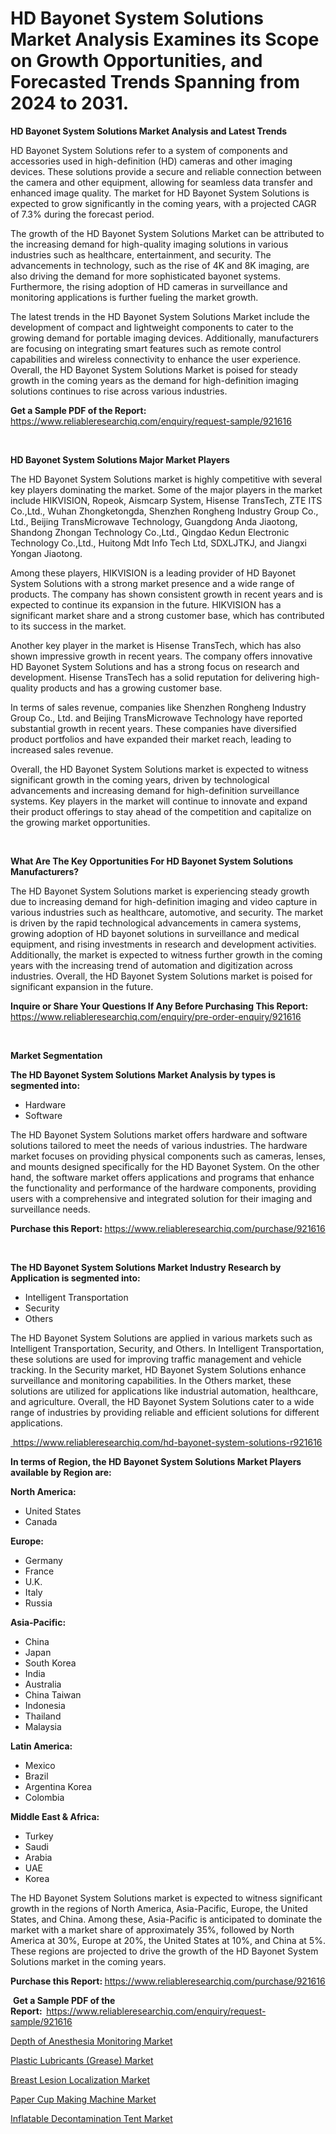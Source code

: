 <p><h1>HD Bayonet System Solutions Market Analysis Examines its Scope on Growth Opportunities, and Forecasted Trends Spanning from 2024 to 2031.</h1></p><p><strong>HD Bayonet System Solutions Market Analysis and Latest Trends</strong></p>
<p><p>HD Bayonet System Solutions refer to a system of components and accessories used in high-definition (HD) cameras and other imaging devices. These solutions provide a secure and reliable connection between the camera and other equipment, allowing for seamless data transfer and enhanced image quality. The market for HD Bayonet System Solutions is expected to grow significantly in the coming years, with a projected CAGR of 7.3% during the forecast period.</p><p>The growth of the HD Bayonet System Solutions Market can be attributed to the increasing demand for high-quality imaging solutions in various industries such as healthcare, entertainment, and security. The advancements in technology, such as the rise of 4K and 8K imaging, are also driving the demand for more sophisticated bayonet systems. Furthermore, the rising adoption of HD cameras in surveillance and monitoring applications is further fueling the market growth.</p><p>The latest trends in the HD Bayonet System Solutions Market include the development of compact and lightweight components to cater to the growing demand for portable imaging devices. Additionally, manufacturers are focusing on integrating smart features such as remote control capabilities and wireless connectivity to enhance the user experience. Overall, the HD Bayonet System Solutions Market is poised for steady growth in the coming years as the demand for high-definition imaging solutions continues to rise across various industries.</p></p>
<p><strong>Get a Sample PDF of the Report:&nbsp;</strong> <a href="https://www.reliableresearchiq.com/enquiry/request-sample/921616">https://www.reliableresearchiq.com/enquiry/request-sample/921616</a></p>
<p>&nbsp;</p>
<p><strong>HD Bayonet System Solutions Major Market Players</strong></p>
<p><p>The HD Bayonet System Solutions market is highly competitive with several key players dominating the market. Some of the major players in the market include HIKVISION, Ropeok, Aismcarp System, Hisense TransTech, ZTE ITS Co.,Ltd., Wuhan Zhongketongda, Shenzhen Rongheng Industry Group Co., Ltd., Beijing TransMicrowave Technology, Guangdong Anda Jiaotong, Shandong Zhongan Technology Co.,Ltd., Qingdao Kedun Electronic Technology Co.,Ltd., Huitong Mdt Info Tech Ltd, SDXLJTKJ, and Jiangxi Yongan Jiaotong. </p><p>Among these players, HIKVISION is a leading provider of HD Bayonet System Solutions with a strong market presence and a wide range of products. The company has shown consistent growth in recent years and is expected to continue its expansion in the future. HIKVISION has a significant market share and a strong customer base, which has contributed to its success in the market.</p><p>Another key player in the market is Hisense TransTech, which has also shown impressive growth in recent years. The company offers innovative HD Bayonet System Solutions and has a strong focus on research and development. Hisense TransTech has a solid reputation for delivering high-quality products and has a growing customer base.</p><p>In terms of sales revenue, companies like Shenzhen Rongheng Industry Group Co., Ltd. and Beijing TransMicrowave Technology have reported substantial growth in recent years. These companies have diversified product portfolios and have expanded their market reach, leading to increased sales revenue.</p><p>Overall, the HD Bayonet System Solutions market is expected to witness significant growth in the coming years, driven by technological advancements and increasing demand for high-definition surveillance systems. Key players in the market will continue to innovate and expand their product offerings to stay ahead of the competition and capitalize on the growing market opportunities.</p></p>
<p>&nbsp;</p>
<p><strong>What Are The Key Opportunities For HD Bayonet System Solutions Manufacturers?</strong></p>
<p><p>The HD Bayonet System Solutions market is experiencing steady growth due to increasing demand for high-definition imaging and video capture in various industries such as healthcare, automotive, and security. The market is driven by the rapid technological advancements in camera systems, growing adoption of HD bayonet solutions in surveillance and medical equipment, and rising investments in research and development activities. Additionally, the market is expected to witness further growth in the coming years with the increasing trend of automation and digitization across industries. Overall, the HD Bayonet System Solutions market is poised for significant expansion in the future.</p></p>
<p><strong>Inquire or Share Your Questions If Any Before Purchasing This Report:</strong> <a href="https://www.reliableresearchiq.com/enquiry/pre-order-enquiry/921616">https://www.reliableresearchiq.com/enquiry/pre-order-enquiry/921616</a></p>
<p>&nbsp;</p>
<p><strong>Market Segmentation</strong></p>
<p><strong>The HD Bayonet System Solutions Market Analysis by types is segmented into:</strong></p>
<p><ul><li>Hardware</li><li>Software</li></ul></p>
<p><p>The HD Bayonet System Solutions market offers hardware and software solutions tailored to meet the needs of various industries. The hardware market focuses on providing physical components such as cameras, lenses, and mounts designed specifically for the HD Bayonet System. On the other hand, the software market offers applications and programs that enhance the functionality and performance of the hardware components, providing users with a comprehensive and integrated solution for their imaging and surveillance needs.</p></p>
<p><strong>Purchase this Report:&nbsp;</strong><a href="https://www.reliableresearchiq.com/purchase/921616">https://www.reliableresearchiq.com/purchase/921616</a></p>
<p>&nbsp;</p>
<p><strong>The HD Bayonet System Solutions Market Industry Research by Application is segmented into:</strong></p>
<p><ul><li>Intelligent Transportation</li><li>Security</li><li>Others</li></ul></p>
<p><p>The HD Bayonet System Solutions are applied in various markets such as Intelligent Transportation, Security, and Others. In Intelligent Transportation, these solutions are used for improving traffic management and vehicle tracking. In the Security market, HD Bayonet System Solutions enhance surveillance and monitoring capabilities. In the Others market, these solutions are utilized for applications like industrial automation, healthcare, and agriculture. Overall, the HD Bayonet System Solutions cater to a wide range of industries by providing reliable and efficient solutions for different applications.</p></p>
<p><a href="https://www.reliableresearchiq.com/hd-bayonet-system-solutions-r921616">&nbsp;https://www.reliableresearchiq.com/hd-bayonet-system-solutions-r921616</a></p>
<p><strong>In terms of Region, the HD Bayonet System Solutions Market Players available by Region are:</strong></p>
<p>
    <p> <strong> North America: </strong>
        <ul>
            <li>United States</li>
            <li>Canada</li>
        </ul>
        </p> 
    <p> <strong> Europe: </strong>
        <ul>
            <li>Germany</li>
            <li>France</li>
            <li>U.K.</li>
            <li>Italy</li>
            <li>Russia</li>
        </ul>
        </p> 
    <p> <strong> Asia-Pacific: </strong>
        <ul>
            <li>China</li>
            <li>Japan</li>
            <li>South Korea</li>
            <li>India</li>
            <li>Australia</li>
            <li>China Taiwan</li>
            <li>Indonesia</li>
            <li>Thailand</li>
            <li>Malaysia</li>
        </ul>
        </p> 
    <p> <strong> Latin America: </strong>
        <ul>
            <li>Mexico</li>
            <li>Brazil</li>
            <li>Argentina Korea</li>
            <li>Colombia</li>
        </ul>
        </p> 
    <p> <strong> Middle East & Africa: </strong>
        <ul>
            <li>Turkey</li>
            <li>Saudi</li>
            <li>Arabia</li>
            <li>UAE</li>
            <li>Korea</li>
        </ul>
    </p>
    </p>
<p><p>The HD Bayonet System Solutions market is expected to witness significant growth in the regions of North America, Asia-Pacific, Europe, the United States, and China. Among these, Asia-Pacific is anticipated to dominate the market with a market share of approximately 35%, followed by North America at 30%, Europe at 20%, the United States at 10%, and China at 5%. These regions are projected to drive the growth of the HD Bayonet System Solutions market in the coming years.</p></p>
<p><strong>Purchase this Report: </strong><a href="https://www.reliableresearchiq.com/purchase/921616">https://www.reliableresearchiq.com/purchase/921616</a></p>
<p>&nbsp;<strong>Get a Sample PDF of the Report:&nbsp;&nbsp;</strong><a href="https://www.reliableresearchiq.com/enquiry/request-sample/921616">https://www.reliableresearchiq.com/enquiry/request-sample/921616</a></p>
<p><strong></strong></p>
<p><p><a href="https://github.com/JosephWillisbXXgf/Market-Research-Report-List-1/blob/main/depth-of-anesthesia-monitoring-market.md">Depth of Anesthesia Monitoring Market</a></p><p><a href="https://www.linkedin.com/pulse/plastic-lubricants-grease-market-trends-analysis-opportunities-jzegf?trackingId=GYyv9jCdSq%2BbBNB633BT9Q%3D%3D">Plastic Lubricants (Grease) Market</a></p><p><a href="https://github.com/jakobeblake56/Market-Research-Report-List-1/blob/main/breast-lesion-localization-market.md">Breast Lesion Localization Market</a></p><p><a href="https://medium.com/@erickahgreen002024/paper-cup-making-machine-market-global-market-share-and-ranking-overall-sales-and-demand-3251ef770e61">Paper Cup Making Machine Market</a></p><p><a href="https://www.linkedin.com/pulse/global-inflatable-decontamination-tent-market-focus-product-zms0e?trackingId=QLrwddUJQ0qxV9IPCrErKQ%3D%3D">Inflatable Decontamination Tent Market</a></p></p>